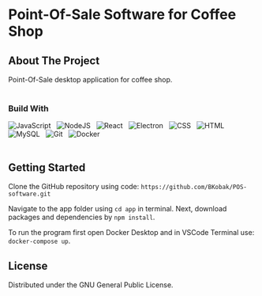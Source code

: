 # Point-Of-Sale Software for Coffee Shop

## About The Project
Point-Of-Sale desktop application for coffee shop.
<br/>
<br/>

### Build With
<div>
  <img src="https://skillicons.dev/icons?i=javascript" title="JavaScript" alt="JavaScript"/>&nbsp;&nbsp;
  <img src="https://skillicons.dev/icons?i=nodejs" title="NodeJS" alt="NodeJS"/>&nbsp;&nbsp;
  <img src="https://skillicons.dev/icons?i=react" title="React" alt="React"/>&nbsp;&nbsp;
  <img src="https://skillicons.dev/icons?i=electron" title="Electron" alt="Electron"/>&nbsp;&nbsp;
  <img src="https://skillicons.dev/icons?i=css"  title="CSS3" alt="CSS"/>&nbsp;&nbsp;
  <img src="https://skillicons.dev/icons?i=html" title="HTML5" alt="HTML"/>&nbsp;&nbsp;
  <img src="https://skillicons.dev/icons?i=mysql" title="MySQL" alt="MySQL"/>&nbsp;&nbsp;
  <img src="https://skillicons.dev/icons?i=git" title="Git" alt="Git"/>&nbsp;&nbsp;
  <img src="https://skillicons.dev/icons?i=docker" title="Docker" alt="Docker"/>
</div>

<br/>

## Getting Started

Clone the GitHub repository using code: ```https://github.com/BKobak/POS-software.git```

Navigate to the app folder using ```cd app``` in terminal.
Next, download packages and dependencies by ```npm install```.

To run the program first open Docker Desktop and in VSCode Terminal use: ```docker-compose up```.



## License
Distributed under the GNU General Public License.
